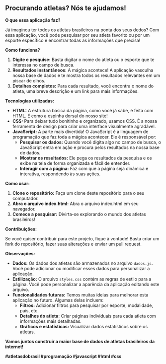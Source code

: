 ## **Procurando atletas? Nós te ajudamos!**

**O que essa aplicação faz?**

Já imaginou ter todos os atletas brasileiros na ponta dos seus dedos? Com essa aplicação, você pode pesquisar por seu atleta favorito ou por um esporte específico e encontrar todas as informações que precisa! 

**Como funciona?**

1. **Digite e pesquise:** Basta digitar o nome do atleta ou o esporte que te interessa no campo de busca.
2. **Resultados instantâneos:** A mágica acontece! A aplicação vasculha nossa base de dados e te mostra todos os resultados relevantes em um piscar de olhos.
3. **Detalhes completos:** Para cada resultado, você encontra o nome do atleta, uma breve descrição e um link para mais informações.

**Tecnologias utilizadas:**

* **HTML:** A estrutura básica da página, como você já sabe, é feita com HTML. É como a espinha dorsal do nosso site!
* **CSS:** Para deixar tudo bonitinho e organizado, usamos CSS. É a nossa ferramenta de design para criar uma interface visualmente agradável.
* **JavaScript:** A parte mais divertida! O JavaScript é a linguagem de programação que faz toda a mágica acontecer. Ele é responsável por:
    * **Pesquisar os dados:** Quando você digita algo no campo de busca, o JavaScript entra em ação e procura pelos resultados na nossa base de dados.
    * **Mostrar os resultados:** Ele pega os resultados da pesquisa e os exibe na tela de forma organizada e fácil de entender.
    * **Interagir com a página:** Faz com que a página seja dinâmica e interativa, respondendo às suas ações.

**Como usar:**

1. **Clone o repositório:** Faça um clone deste repositório para o seu computador.
2. **Abra o arquivo index.html:** Abra o arquivo index.html em seu navegador.
3. **Comece a pesquisar:** Divirta-se explorando o mundo dos atletas brasileiros!

**Contribuições:**

Se você quiser contribuir para este projeto, fique à vontade! Basta criar um fork do repositório, fazer suas alterações e enviar um pull request. 

**Observações:**

* **Dados:** Os dados dos atletas são armazenados no arquivo `dados.js`. Você pode adicionar ou modificar esses dados para personalizar a aplicação.
* **Estilização:** O arquivo `styles.css` contém as regras de estilo para a página. Você pode personalizar a aparência da aplicação editando este arquivo.
* **Funcionalidades futuras:** Temos muitas ideias para melhorar esta aplicação no futuro. Algumas delas incluem:
    * **Filtros:** Adicionar filtros para pesquisar por esporte, modalidade, país, etc.
    * **Detalhes do atleta:** Criar páginas individuais para cada atleta com informações mais detalhadas.
    * **Gráficos e estatísticas:** Visualizar dados estatísticos sobre os atletas.

**Vamos juntos construir a maior base de dados de atletas brasileiros da internet!**

**#atletasdobrasil #programação #javascript #html #css**
